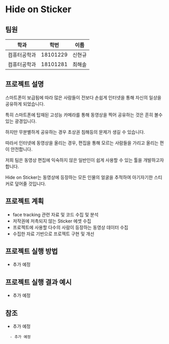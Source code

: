 # Hide on Sticker

## 팀원

| 학과         | 학번     | 이름   |
| ------------ | -------- | ------ |
| 컴퓨터공학과 | 18101229 | 신현규 |
| 컴퓨터공학과 | 18101281 | 최해솔 |

## 프로젝트 설명

스마트폰이 보급됨에 따라 많은 사람들이 전보다 손쉽게 인터넷을 통해 자신의 일상을 공유하게 되었습니다.

특히 스마트폰에 탑재된 고성능 카메라를 통해 동영상을 찍어 공유하는 것은 흔히 볼수있는 광경입니다.

하지만 무분별하게 공유하는 경우 초상권 침해등의 문제가 생길 수 있습니다.

따라서 인터넷에 동영상을 올리는 경우, 편집을 통해 모르는 사람들을 가리고 올리는 편이 안전합니다.

저희 팀은 동영상 편집에 익숙하지 않은 일반인이 쉽게 사용할 수 있는 툴을 개발하고자 합니다.

Hide on Sticker는 동영상에 등장하는 모든 인물의 얼굴을 추적하여 아기자기한 스티커로 덮어줄 것입니다.

## 프로젝트 계획

- face tracking 관련 자료 및 코드 수집 및 분석
- 저작권에 저촉되지 않는 Sticker 에셋 수집
- 프로젝트에 사용할 다수의 사람이 등장하는 동영상 데이터 수집
- 수집한 자료 기반으로 프로젝트 구현 및 개선

## 프로젝트 실행 방법

- 추가 예정

## 프로젝트 실행 결과 예시

- 추가 예정

## 참조

- 추가 예정

```
  - 추가 예정
```
